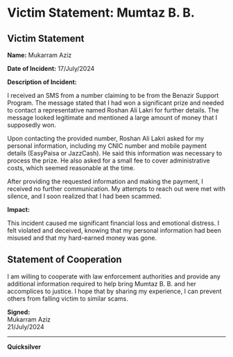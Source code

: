 # Victim Statement: Mumtaz B. B.

## Victim Statement

**Name:** Mukarram Aziz

**Date of Incident:** 17/July/2024

**Description of Incident:**

I received an SMS from a number claiming to be from the Benazir Support Program. The message stated that I had won a significant prize and needed to contact a representative named Roshan Ali Lakri for further details. The message looked legitimate and mentioned a large amount of money that I supposedly won.

Upon contacting the provided number, Roshan Ali Lakri asked for my personal information, including my CNIC number and mobile payment details (EasyPaisa or JazzCash). He said this information was necessary to process the prize. He also asked for a small fee to cover administrative costs, which seemed reasonable at the time.

After providing the requested information and making the payment, I received no further communication. My attempts to reach out were met with silence, and I soon realized that I had been scammed.

**Impact:**

This incident caused me significant financial loss and emotional distress. I felt violated and deceived, knowing that my personal information had been misused and that my hard-earned money was gone.

## Statement of Cooperation

I am willing to cooperate with law enforcement authorities and provide any additional information required to help bring Mumtaz B. B. and her accomplices to justice. I hope that by sharing my experience, I can prevent others from falling victim to similar scams.

**Signed:**  
Mukarram Aziz  
21/July/2024

---

**Quicksilver**
